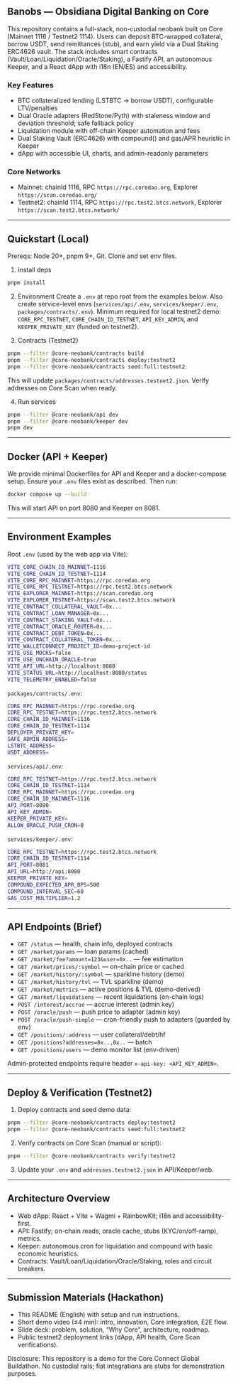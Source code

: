 ## Banobs — Obsidiana Digital Banking on Core

This repository contains a full-stack, non-custodial neobank built on Core (Mainnet 1116 / Testnet2 1114). Users can deposit BTC-wrapped collateral, borrow USDT, send remittances (stub), and earn yield via a Dual Staking ERC4626 vault. The stack includes smart contracts (Vault/Loan/Liquidation/Oracle/Staking), a Fastify API, an autonomous Keeper, and a React dApp with i18n (EN/ES) and accessibility.

### Key Features
- BTC collateralized lending (LSTBTC → borrow USDT), configurable LTV/penalties
- Dual Oracle adapters (RedStone/Pyth) with staleness window and deviation threshold; safe fallback policy
- Liquidation module with off-chain Keeper automation and fees
- Dual Staking Vault (ERC4626) with compound() and gas/APR heuristic in Keeper
- dApp with accessible UI, charts, and admin-readonly parameters

### Core Networks
- Mainnet: chainId 1116, RPC `https://rpc.coredao.org`, Explorer `https://scan.coredao.org/`
- Testnet2: chainId 1114, RPC `https://rpc.test2.btcs.network`, Explorer `https://scan.test2.btcs.network/`

---

## Quickstart (Local)

Prereqs: Node 20+, pnpm 9+, Git. Clone and set env files.

1) Install deps
```bash
pnpm install
```

2) Environment
Create a `.env` at repo root from the examples below. Also create service-level envs (`services/api/.env`, `services/keeper/.env`, `packages/contracts/.env`). Minimum required for local testnet2 demo: `CORE_RPC_TESTNET`, `CORE_CHAIN_ID_TESTNET`, `API_KEY_ADMIN`, and `KEEPER_PRIVATE_KEY` (funded on testnet2).

3) Contracts (Testnet2)
```bash
pnpm --filter @core-neobank/contracts build
pnpm --filter @core-neobank/contracts deploy:testnet2
pnpm --filter @core-neobank/contracts seed:full:testnet2
```
This will update `packages/contracts/addresses.testnet2.json`. Verify addresses on Core Scan when ready.

4) Run services
```bash
pnpm --filter @core-neobank/api dev
pnpm --filter @core-neobank/keeper dev
pnpm dev
```

---

## Docker (API + Keeper)

We provide minimal Dockerfiles for API and Keeper and a docker-compose setup. Ensure your `.env` files exist as described. Then run:
```bash
docker compose up --build
```
This will start API on port 8080 and Keeper on 8081.

---

## Environment Examples

Root `.env` (used by the web app via Vite):
```bash
VITE_CORE_CHAIN_ID_MAINNET=1116
VITE_CORE_CHAIN_ID_TESTNET=1114
VITE_CORE_RPC_MAINNET=https://rpc.coredao.org
VITE_CORE_RPC_TESTNET=https://rpc.test2.btcs.network
VITE_EXPLORER_MAINNET=https://scan.coredao.org
VITE_EXPLORER_TESTNET=https://scan.test2.btcs.network
VITE_CONTRACT_COLLATERAL_VAULT=0x...
VITE_CONTRACT_LOAN_MANAGER=0x...
VITE_CONTRACT_STAKING_VAULT=0x...
VITE_CONTRACT_ORACLE_ROUTER=0x...
VITE_CONTRACT_DEBT_TOKEN=0x...
VITE_CONTRACT_COLLATERAL_TOKEN=0x...
VITE_WALLETCONNECT_PROJECT_ID=demo-project-id
VITE_USE_MOCKS=false
VITE_USE_ONCHAIN_ORACLE=true
VITE_API_URL=http://localhost:8080
VITE_STATUS_URL=http://localhost:8080/status
VITE_TELEMETRY_ENABLED=false
```

`packages/contracts/.env`:
```bash
CORE_RPC_MAINNET=https://rpc.coredao.org
CORE_RPC_TESTNET=https://rpc.test2.btcs.network
CORE_CHAIN_ID_MAINNET=1116
CORE_CHAIN_ID_TESTNET=1114
DEPLOYER_PRIVATE_KEY=
SAFE_ADMIN_ADDRESS=
LSTBTC_ADDRESS=
USDT_ADDRESS=
```

`services/api/.env`:
```bash
CORE_RPC_TESTNET=https://rpc.test2.btcs.network
CORE_CHAIN_ID_TESTNET=1114
CORE_RPC_MAINNET=https://rpc.coredao.org
CORE_CHAIN_ID_MAINNET=1116
API_PORT=8080
API_KEY_ADMIN=
KEEPER_PRIVATE_KEY=
ALLOW_ORACLE_PUSH_CRON=0
```

`services/keeper/.env`:
```bash
CORE_RPC_TESTNET=https://rpc.test2.btcs.network
CORE_CHAIN_ID_TESTNET=1114
API_PORT=8081
API_URL=http://api:8080
KEEPER_PRIVATE_KEY=
COMPOUND_EXPECTED_APR_BPS=500
COMPOUND_INTERVAL_SEC=60
GAS_COST_MULTIPLIER=1.2
```

---

## API Endpoints (Brief)
- `GET /status` — health, chain info, deployed contracts
- `GET /market/params` — loan params (cached)
- `GET /market/fee?amount=123&user=0x..` — fee estimation
- `GET /market/prices/:symbol` — on-chain price or cached
- `GET /market/history/:symbol` — sparkline history (demo)
- `GET /market/history/tvl` — TVL sparkline (demo)
- `GET /market/metrics` — active positions & TVL (demo-derived)
- `GET /market/liquidations` — recent liquidations (on-chain logs)
- `POST /interest/accrue` — accrue interest (admin key)
- `POST /oracle/push` — push price to adapter (admin key)
- `POST /oracle/push-simple` — cron-friendly push to adapters (guarded by env)
- `GET /positions/:address` — user collateral/debt/hf
- `GET /positions?addresses=0x..,0x..` — batch
- `GET /positions/users` — demo monitor list (env-driven)

Admin-protected endpoints require header `x-api-key: <API_KEY_ADMIN>`.

---

## Deploy & Verification (Testnet2)
1) Deploy contracts and seed demo data:
```bash
pnpm --filter @core-neobank/contracts deploy:testnet2
pnpm --filter @core-neobank/contracts seed:full:testnet2
```
2) Verify contracts on Core Scan (manual or script):
```bash
pnpm --filter @core-neobank/contracts verify:testnet2
```
3) Update your `.env` and `addresses.testnet2.json` in API/Keeper/web.

---

## Architecture Overview
- Web dApp: React + Vite + Wagmi + RainbowKit; i18n and accessibility-first.
- API: Fastify; on-chain reads, oracle cache, stubs (KYC/on/off-ramp), metrics.
- Keeper: autonomous cron for liquidation and compound with basic economic heuristics.
- Contracts: Vault/Loan/Liquidation/Oracle/Staking, roles and circuit breakers.

---

## Submission Materials (Hackathon)
- This README (English) with setup and run instructions.
- Short demo video (≤4 min): intro, innovation, Core integration, E2E flow.
- Slide deck: problem, solution, “Why Core”, architecture, roadmap.
- Public testnet2 deployment links (dApp, API health, Core Scan verifications).

Disclosure: This repository is a demo for the Core Connect Global Buildathon. No custodial rails; fiat integrations are stubs for demonstration purposes.


